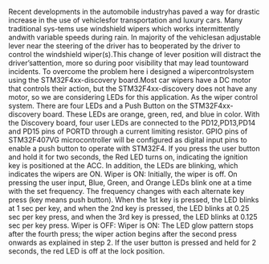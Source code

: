 Recent developments in the automobile industryhas paved a way for drastic increase in the use of vehiclesfor transportation and luxury cars. Many traditional sys-tems use windshield wipers which works intermittently andwith variable speeds during rain. In majority of the vehiclesan adjustable lever near the steering of the driver has to beoperated by the driver to control the windshield wiper(s).This change of lever position will distract the driver’sattention, more so during poor visibility that may lead tountoward incidents. 
To overcome the problem here i designed a wipercontrolsystem using the STM32F4xx-discovery board.Most car wipers have a DC motor that controls their action, but the STM32F4xx-discovery does not have any motor, so we are considering LEDs for this application. As the wiper control system. There are four LEDs and a Push Button on the STM32F4xx-discovery board. These LEDs are orange, green, red, and blue in color. With the Discovery board, four user LEDs are connected to the PD12,PD13,PD14 and PD15 pins of PORTD through a current limiting resistor. GPIO pins of STM32F407VG microcontroller will be configured as digital input pins to enable a push button to operate with STM32F4. If you press the user button and hold it for two seconds, the Red LED turns on, indicating the ignition key is positioned at the ACC. In addition, the LEDs are blinking, which indicates the wipers are ON.
Wiper is ON: Initially, the wiper is off. On pressing the user input, Blue, Green, and Orange LEDs blink one at a time with the set frequency. The frequency changes with each alternate key press (key means push button). When the 1st key is pressed, the LED blinks at 1 sec per key, and when the 2nd key is pressed, the LED blinks at 0.25 sec per key press, and when the 3rd key is pressed, the LED blinks at 0.125 sec per key press. Wiper is OFF: Wiper is ON: The LED glow pattern stops after the fourth press; the wiper action begins after the second press onwards as explained in step 2. If the user button is pressed and held for 2 seconds, the red LED is off at the lock position.
